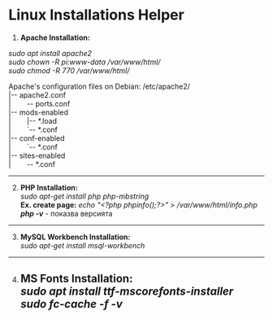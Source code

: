 # Linux Installations Helper  


1. **Apache Installation:**  

  _sudo apt install apache2_  
  _sudo chown -R pi:www-data /var/www/html/_  
  _sudo chmod -R 770 /var/www/html/_  

  Apache's configuration files on Debian:
  /etc/apache2/  
    |-- apache2.conf  
    |&nbsp;&nbsp;&nbsp;&nbsp;&nbsp;&nbsp;&nbsp;&nbsp;--  ports.conf  
    |-- mods-enabled  
    |&nbsp;&nbsp;&nbsp;&nbsp;&nbsp;&nbsp;&nbsp;&nbsp;|-- *.load  
    |&nbsp;&nbsp;&nbsp;&nbsp;&nbsp;&nbsp;&nbsp;&nbsp;\`-- *.conf  
    |-- conf-enabled  
    |&nbsp;&nbsp;&nbsp;&nbsp;&nbsp;&nbsp;&nbsp;&nbsp;\`-- *.conf  
    |-- sites-enabled  
    |&nbsp;&nbsp;&nbsp;&nbsp;&nbsp;&nbsp;&nbsp;&nbsp;-- *.conf  

----------------------------------------   
2. **PHP Installation:**  
  _sudo apt-get install php php-mbstring_  
  __Ex. create page:__ _echo "\<?php phpinfo();?>" > /var/www/html/info.php_  
  **_php -v_** - показва версията  
 
 ----------------------------------------   
3. **MySQL Workbench Installation:**  
  _sudo apt-get install msql-workbench_
  
  ----------------------------------------   
4. **MS Fonts Installation:**  
  _sudo apt install ttf-mscorefonts-installer_  
  _sudo fc-cache -f -v_  
   ----------------------------------------   

